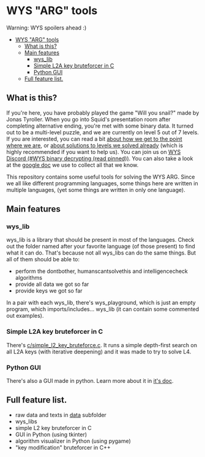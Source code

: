 # WYS "ARG" tools

Warning: WYS spoilers ahead :)

- [WYS "ARG" tools](#wys-arg-tools)
	- [What is this?](#what-is-this)
	- [Main features](#main-features)
		- [wys\_lib](#wys_lib)
		- [Simple L2A key bruteforcer in C](#simple-l2a-key-bruteforcer-in-c)
		- [Python GUI](#python-gui)
	- [Full feature list.](#full-feature-list)

## What is this?

If you're here, you have probably played the game "Will you snail?" made by Jonas Tyroller. When you go into Squid's presentation room after completing alternative ending, you're met with some binary data. It turned out to be a multi-level puzzle, and we are currently on level 5 out of 7 levels. If you are interested, you can read a bit [about how we get to the point where we are](history.md), or [about solutions to levels we solved already](solutions.md) (which is highly recommended if you want to help us). You can join us on [WYS Discord (\#WYS binary decrypting (read pinned))](https://discord.gg/6Kk2FUHmgf). You can also take a look at the [google doc](https://docs.google.com/document/d/1e_nOhSkTh9cchh8n5yDadvf-pnoi8CBZnHwZE0dsbcI/edit#) we use to collect all that we know.

This repository contains some useful tools for solving the WYS ARG. Since we all like different programming languages, some things here are written in multiple languages, (yet some things are written in only one language).

## Main features

### wys_lib

wys_lib is a library that should be present in most of the languages. Check out the folder named after your favorite language (of those present) to find what it can do. That's because not all wys_libs can do the same things. But all of them should be able to:

 - perform the dontbother, humanscantsolvethis and intelligencecheck algorithms
 - provide all data we got so far
 - provide keys we got so far

In a pair with each wys_lib, there's wys_playground, which is just an empty program, which imports/includes... wys_lib (it can contain some commented out examples).

### Simple L2A key bruteforcer in C

There's [c/simple_l2_key_bruteforce.c](c/simple_l2_key_bruteforce.c). It runs a simple depth-first search on all L2A keys (with iterative deepening) and it was made to try to solve L4.

### Python GUI

There's also a GUI made in python. Learn more about it in [it's doc](python/gui/gui.md).

## Full feature list.

 - raw data and texts in [data](data/) subfolder
 - wys_libs
 - simple L2 key bruteforcer in C
 - GUI in Python (using tkinter)
 - algorithm visualizer in Python (using pygame)
 - "key modification" bruteforcer in C++
